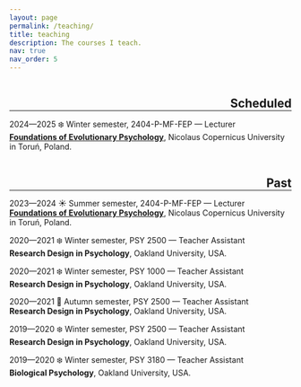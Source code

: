 ```yaml
---
layout: page
permalink: /teaching/
title: teaching
description: The courses I teach. 
nav: true
nav_order: 5
---
```


<h2 class="category" style="float:right; color: var(--global-divider-color); margin-bottom: 0;">Scheduled</h2>
<hr style="clear:both; color:grey;">

2024—2025 ❄️ Winter semester, 2404-P-MF-FEP — Lecturer<br />
<a href="https://usosweb.umk.pl/kontroler.php?_action=katalog2%2Fprzedmioty%2FpokazPrzedmiot&prz_kod=2404-P-MF-FEP&callback=g_23bbd5bb&lang=en"><b>Foundations of Evolutionary Psychology</b></a>, Nicolaus Copernicus University in Toruń, Poland.

<h2 class="category" style="float:right; color: var(--global-divider-color); margin-bottom: 0;">Past</h2>
<hr style="clear:both; color:grey;">

2023—2024 ☀️ Summer semester, 2404-P-MF-FEP — Lecturer<br />
<a href="https://usosweb.umk.pl/kontroler.php?_action=katalog2%2Fprzedmioty%2FpokazPrzedmiot&prz_kod=2404-P-MF-FEP&callback=g_23bbd5bb&lang=en"><b>Foundations of Evolutionary Psychology</b></a>, Nicolaus Copernicus University in Toruń, Poland.

2020—2021 ❄️ Winter semester, PSY 2500 — Teacher Assistant<br />
<b>Research Design in Psychology</b>, Oakland University, USA.

2020—2021 ❄️ Winter semester, PSY 1000 — Teacher Assistant<br />
<b>Research Design in Psychology</b>, Oakland University, USA.

2020—2021 🍂 Autumn semester, PSY 2500 — Teacher Assistant<br />
<b>Research Design in Psychology</b>, Oakland University, USA.

2019—2020 ❄️ Winter semester, PSY 2500 — Teacher Assistant<br />
<b>Research Design in Psychology</b>, Oakland University, USA.

2019—2020 ❄️ Winter semester, PSY 3180 — Teacher Assistant<br />
<b>Biological Psychology</b>, Oakland University, USA.

